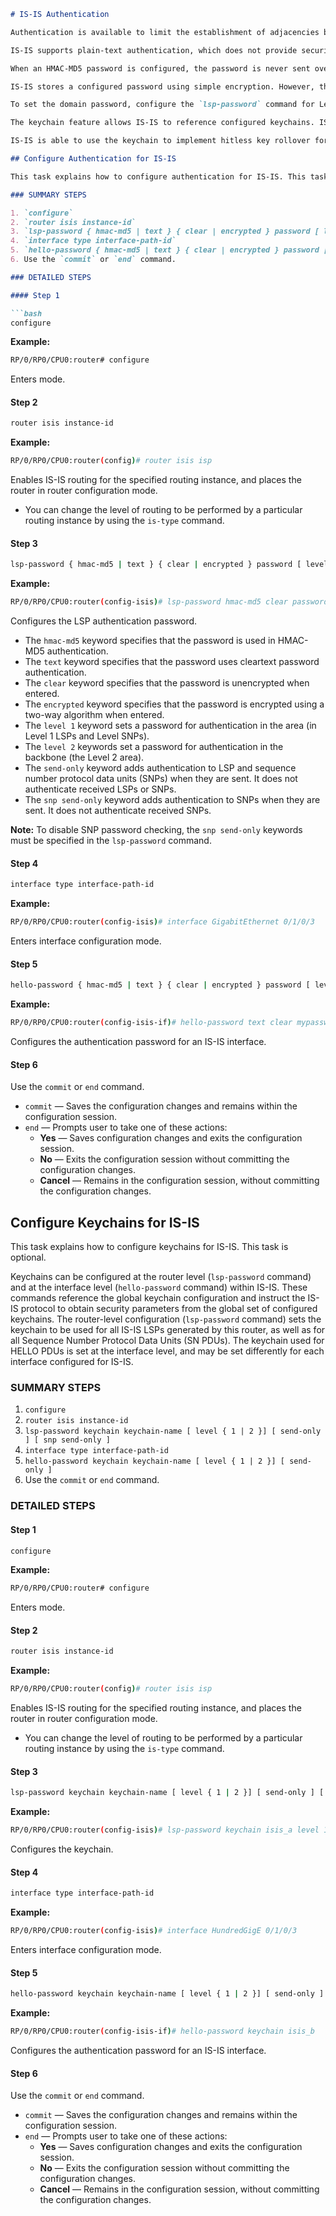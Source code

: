 ```markdown
# IS-IS Authentication

Authentication is available to limit the establishment of adjacencies by using the `hello-password` command, and to limit the exchange of LSPs by using the `lsp-password` command.

IS-IS supports plain-text authentication, which does not provide security against unauthorized users. Plain-text authentication allows you to configure a password to prevent unauthorized networking devices from forming adjacencies with the router. The password is exchanged as plain text and is potentially visible to an agent able to view the IS-IS packets.

When an HMAC-MD5 password is configured, the password is never sent over the network and is instead used to calculate a cryptographic checksum to ensure the integrity of the exchanged data.

IS-IS stores a configured password using simple encryption. However, the plain-text form of the password is used in LSPs, sequence number protocols (SNPs), and hello packets, which would be visible to a process that can view IS-IS packets. The passwords can be entered in plain text (clear) or encrypted form.

To set the domain password, configure the `lsp-password` command for Level 2; to set the area password, configure the `lsp-password` command for Level 1.

The keychain feature allows IS-IS to reference configured keychains. IS-IS key chains enable hello and LSP keychain authentication. Keychains can be configured at the router level (in the case of the `lsp-password` command) and at the interface level (in the case of the `hello-password` command) within IS-IS. These commands reference the global keychain configuration and instruct the IS-IS protocol to obtain security parameters from the global set of configured keychains.

IS-IS is able to use the keychain to implement hitless key rollover for authentication. Key rollover specification is time based, and in the event of clock skew between the peers, the rollover process is impacted. The configurable tolerance specification allows for the accept window to be extended (before and after) by that margin. This accept window facilitates a hitless key rollover for applications (for example, routing and management protocols).

## Configure Authentication for IS-IS

This task explains how to configure authentication for IS-IS. This task is optional.

### SUMMARY STEPS

1. `configure`
2. `router isis instance-id`
3. `lsp-password { hmac-md5 | text } { clear | encrypted } password [ level { 1 | 2 }] [ send-only ] [ snp send-only ]`
4. `interface type interface-path-id`
5. `hello-password { hmac-md5 | text } { clear | encrypted } password [ level { 1 | 2 }] [ send-only ]`
6. Use the `commit` or `end` command.

### DETAILED STEPS

#### Step 1

```bash
configure
```

**Example:**

```bash
RP/0/RP0/CPU0:router# configure
```

Enters mode.

#### Step 2

```bash
router isis instance-id
```

**Example:**

```bash
RP/0/RP0/CPU0:router(config)# router isis isp
```

Enables IS-IS routing for the specified routing instance, and places the router in router configuration mode.

- You can change the level of routing to be performed by a particular routing instance by using the `is-type` command.

#### Step 3

```bash
lsp-password { hmac-md5 | text } { clear | encrypted } password [ level { 1 | 2 }] [ send-only ] [ snp send-only ]
```

**Example:**

```bash
RP/0/RP0/CPU0:router(config-isis)# lsp-password hmac-md5 clear password1 level 1
```

Configures the LSP authentication password.

- The `hmac-md5` keyword specifies that the password is used in HMAC-MD5 authentication.
- The `text` keyword specifies that the password uses cleartext password authentication.
- The `clear` keyword specifies that the password is unencrypted when entered.
- The `encrypted` keyword specifies that the password is encrypted using a two-way algorithm when entered.
- The `level 1` keyword sets a password for authentication in the area (in Level 1 LSPs and Level SNPs).
- The `level 2` keywords set a password for authentication in the backbone (the Level 2 area).
- The `send-only` keyword adds authentication to LSP and sequence number protocol data units (SNPs) when they are sent. It does not authenticate received LSPs or SNPs.
- The `snp send-only` keyword adds authentication to SNPs when they are sent. It does not authenticate received SNPs.

**Note:** To disable SNP password checking, the `snp send-only` keywords must be specified in the `lsp-password` command.

#### Step 4

```bash
interface type interface-path-id
```

**Example:**

```bash
RP/0/RP0/CPU0:router(config-isis)# interface GigabitEthernet 0/1/0/3
```

Enters interface configuration mode.

#### Step 5

```bash
hello-password { hmac-md5 | text } { clear | encrypted } password [ level { 1 | 2 }] [ send-only ]
```

**Example:**

```bash
RP/0/RP0/CPU0:router(config-isis-if)# hello-password text clear mypassword
```

Configures the authentication password for an IS-IS interface.

#### Step 6

Use the `commit` or `end` command.

- `commit` — Saves the configuration changes and remains within the configuration session.
- `end` — Prompts user to take one of these actions:
  - **Yes** — Saves configuration changes and exits the configuration session.
  - **No** — Exits the configuration session without committing the configuration changes.
  - **Cancel** — Remains in the configuration session, without committing the configuration changes.

## Configure Keychains for IS-IS

This task explains how to configure keychains for IS-IS. This task is optional.

Keychains can be configured at the router level (`lsp-password` command) and at the interface level (`hello-password` command) within IS-IS. These commands reference the global keychain configuration and instruct the IS-IS protocol to obtain security parameters from the global set of configured keychains. The router-level configuration (`lsp-password` command) sets the keychain to be used for all IS-IS LSPs generated by this router, as well as for all Sequence Number Protocol Data Units (SN PDUs). The keychain used for HELLO PDUs is set at the interface level, and may be set differently for each interface configured for IS-IS.

### SUMMARY STEPS

1. `configure`
2. `router isis instance-id`
3. `lsp-password keychain keychain-name [ level { 1 | 2 }] [ send-only ] [ snp send-only ]`
4. `interface type interface-path-id`
5. `hello-password keychain keychain-name [ level { 1 | 2 }] [ send-only ]`
6. Use the `commit` or `end` command.

### DETAILED STEPS

#### Step 1

```bash
configure
```

**Example:**

```bash
RP/0/RP0/CPU0:router# configure
```

Enters mode.

#### Step 2

```bash
router isis instance-id
```

**Example:**

```bash
RP/0/RP0/CPU0:router(config)# router isis isp
```

Enables IS-IS routing for the specified routing instance, and places the router in router configuration mode.

- You can change the level of routing to be performed by a particular routing instance by using the `is-type` command.

#### Step 3

```bash
lsp-password keychain keychain-name [ level { 1 | 2 }] [ send-only ] [ snp send-only ]
```

**Example:**

```bash
RP/0/RP0/CPU0:router(config-isis)# lsp-password keychain isis_a level 1
```

Configures the keychain.

#### Step 4

```bash
interface type interface-path-id
```

**Example:**

```bash
RP/0/RP0/CPU0:router(config-isis)# interface HundredGigE 0/1/0/3
```

Enters interface configuration mode.

#### Step 5

```bash
hello-password keychain keychain-name [ level { 1 | 2 }] [ send-only ]
```

**Example:**

```bash
RP/0/RP0/CPU0:router(config-isis-if)# hello-password keychain isis_b
```

Configures the authentication password for an IS-IS interface.

#### Step 6

Use the `commit` or `end` command.

- `commit` — Saves the configuration changes and remains within the configuration session.
- `end` — Prompts user to take one of these actions:
  - **Yes** — Saves configuration changes and exits the configuration session.
  - **No** — Exits the configuration session without committing the configuration changes.
  - **Cancel** — Remains in the configuration session, without committing the configuration changes.
```